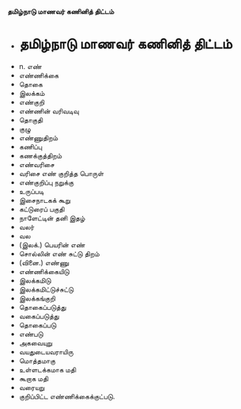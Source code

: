 **தமிழ்நாடு மாணவர் கணினித் திட்டம்**
- # தமிழ்நாடு மாணவர் கணினித் திட்டம்
- n. எண்
- எண்ணிக்கை
- தொகை
- இலக்கம்
- எண்குறி
- எண்ணின் வரிவடிவு
- தொகுதி
- குழு
- எண்ணுதிறம்
- கணிப்பு
- கணக்குத்திறம்
- எண்வரிசை
- வரிசை எண் குறித்த பொருள்
- எண்குறிப்பு நறுக்கு
- உருப்படி
- இசைநாடகக் கூறு
- கட்டுரைப் பகுதி
- நாளேட்டின் தனி இதழ்
- வலர்
- வல
- (இலக்.) பெயரின் எண்
- சொல்லின் எண் சுட்டு திறம்
- (வினை.) எண்ணு
- எண்ணிக்கையிடு
- இலக்கமிடு
- இலக்கமிட்டுச்சுட்டு
- இலக்கங்குறி
- தொகைப்படுத்து
- வகைப்படுத்து
- தொகைப்படு
- எண்படு
- அகவையுறு
- வயதுடையவராயிரு
- மொத்தமாகு
- உள்ளடக்கமாக மதி
- கூறாக மதி
- வரையறு
- குறிப்பிட்ட எண்ணிக்கைக்குட்படு.

